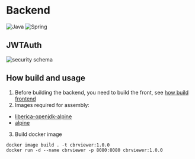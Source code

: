 # Backend
![Java](https://img.shields.io/badge/java-%23ED8B00.svg?style=for-the-badge&logo=java&logoColor=white)
![Spring](https://img.shields.io/badge/spring-%236DB33F.svg?style=for-the-badge&logo=spring&logoColor=white)

## JWTAuth
![security schema](https://user-images.githubusercontent.com/29662093/229367713-bd92a631-64ce-47f9-8e33-3a21aeb244a6.png)

## How build and usage
1. Before building the backend, you need to build the front, see [how build frontend](https://github.com/EddDoubleD/cbrviewer/blob/master/front/README.md#build)
2. Images required for assembly:
- [liberica-openjdk-alpine](https://hub.docker.com/r/bellsoft/liberica-openjdk-alpine) 
- [alpine](https://hub.docker.com/_/alpine)

3. Build docker image
```
docker image build . -t cbrviewer:1.0.0
docker run -d --name cbrviewer -p 8080:8080 cbrviewer:1.0.0
```
